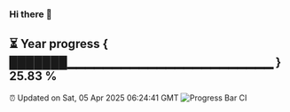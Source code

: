### Hi there 👋
⏳ Year progress { ███████▁▁▁▁▁▁▁▁▁▁▁▁▁▁▁▁▁▁▁▁▁▁▁ } 25.83 %
---
⏰ Updated on Sat, 05 Apr 2025 06:24:41 GMT
![Progress Bar CI](https://github.com/liununu/liununu/workflows/Progress%20Bar%20CI/badge.svg)
